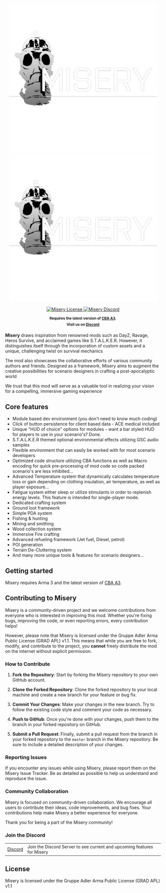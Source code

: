 <p align="center">
    <img src="https://github.com/TenuredCLOUD/Misery/blob/5bd3760486c5aafddca074dbba98186ce364859b/banners/Miserylogo2k.png#gh-light-mode-only" width="480">
    <img src="https://github.com/TenuredCLOUD/Misery/blob/5bd3760486c5aafddca074dbba98186ce364859b/banners/Miserylogo2k.png#gh-dark-mode-only" width="480">
</p>

<p align="center">
    <a href="https://github.com/TenuredCLOUD/Misery/blob/0011ccf41fd157acfad707dfe1cd315c6ce1653d/LICENSE.txt">
    <img src="https://img.shields.io/badge/License-GRAD%20APL%20v1.1-orange.svg?style=flat-square" alt="Misery License">
    </a>
    <a href="https://discord.gg/5gD3DwZqkK">
        <img src="https://img.shields.io/badge/Discord-Join-blue.svg?style=flat-square" alt="Misery Discord">
    </a>
</p>

<p align="center">
    <sup><strong>Requires the latest version of <a href="https://github.com/CBATeam/CBA_A3/releases">CBA A3</a>.<br/>
    Visit us on <a href="https://discord.gg/5gD3DwZqkK">Discord</a></strong></sup>
</p>

**Misery** draws inspiration from renowned mods such as DayZ, Ravage, Heros Survive, and acclaimed games like S.T.A.L.K.E.R. However, it distinguishes itself through the incorporation of custom assets and a unique, challenging twist on survival mechanics

The mod also showcases the collaborative efforts of various community authors and friends. Designed as a framework, Misery aims to augment the creative possibilities for scenario designers in crafting a post-apocalyptic world

We trust that this mod will serve as a valuable tool in realizing your vision for a compelling, immersive gaming experience

## Core features

- Module based dev environment (you don't need to know much coding)
- Click of button persistence for client based data - ACE medical included
- Unique "HUD of choice" options for modules - want a bar styled HUD for players to use in your scenario's? Done.
- S.T.A.L.K.E.R themed optional environmental effects utilizing GSC audio samples
- Flexible environment that can easily be worked with for most scenario developers
- Optimized code structure utilizing CBA functions as well as Macro encoding for quick pre-processing of mod code so code packed scenario's are less inhibited...
- Advanced Temperature system that dynamically calculates temperature loss or gain depending on clothing insulation, air temperature, as well as player exposure...
- Fatigue system either sleep or utilize stimulants in order to replenish energy levels. This feature is intended for single-player mode.
- Dedicated crafting system
- Ground loot framework
- Simple PDA system
- Fishing & hunting
- Mining and smithing
- Wood collection system
- Immersive Fire crafting
- Advanced refueling framework (Jet fuel, Diesel, petrol)
- POI generation
- Terrain De-Cluttering system
- And many more unique tools & features for scenario designers...

## Getting started

Misery requires Arma 3 and the latest version of <a href="https://github.com/CBATeam/CBA_A3/releases">CBA A3</a>.

## Contributing to Misery

Misery is a community-driven project and we welcome contributions from everyone who is interested in improving this mod. Whether you're fixing bugs, improving the code, or even reporting errors, every contribution helps!

However, please note that Misery is licensed under the Gruppe Adler Arma Public License (GRAD APL) v1.1. This means that while you are free to fork, modify, and contribute to the project, you **cannot** freely distribute the mod on the internet without explicit permission.

### How to Contribute

1. **Fork the Repository**: Start by forking the Misery repository to your own GitHub account.

2. **Clone the Forked Repository**: Clone the forked repository to your local machine and create a new branch for your feature or bug fix.

3. **Commit Your Changes**: Make your changes in the new branch. Try to follow the existing code style and comment your code as necessary.

4. **Push to GitHub**: Once you're done with your changes, push them to the branch in your forked repository on GitHub.

5. **Submit a Pull Request**: Finally, submit a pull request from the branch in your forked repository to the `master` branch in the Misery repository. Be sure to include a detailed description of your changes.

### Reporting Issues

If you encounter any issues while using Misery, please report them on the Misery Issue Tracker. Be as detailed as possible to help us understand and reproduce the issue.

### Community Collaboration

Misery is focused on community-driven collaboration. We encourage all users to contribute their ideas, code improvements, and bug fixes. Your contributions help make Misery a better experience for everyone.

Thank you for being a part of the Misery community!

### Join the Discord

<table>
  <tr>
    <td><a href="https://discord.gg/5gD3DwZqkK">Discord</a></td>
    <td>Join the Discord Server to see current and upcoming features for Misery</td>
  </tr>
</table>

## License

Misery is licensed under the Gruppe Adler Arma Public License (GRAD APL) v1.1

